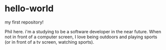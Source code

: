 # hello-world
my first repository!

Phil here. i'm a studying to be a software developer in the near future.  When not in front of a computer screen, I love being outdoors and playing sports (or in front of a tv screen, watching sports).
